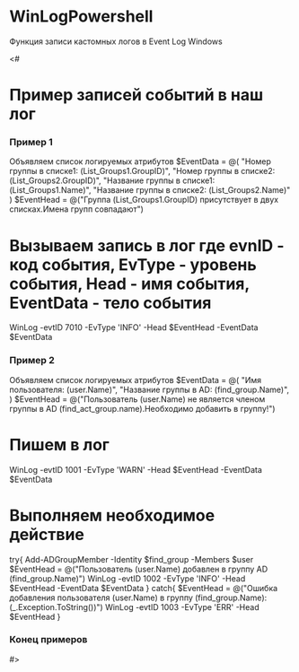 # WinLogPowershell
Функция записи кастомных логов в Event Log Windows

<#
# Пример записей событий в наш лог
### Пример 1
Объявляем список логируемых атрибутов
$EventData = @(
    "Номер группы в списке1: $($List_Groups1.GroupID)",
    "Номер группы в списке2: $($List_Groups2.GroupID)",
    "Название группы в списке1: $($List_Groups1.Name)",
    "Название группы в списке2: $($List_Groups2.Name)"
    )
$EventHead = @("Группа $($List_Groups1.GroupID) присутствует в двух списках.Имена групп совпадают")
# Вызываем запись в лог где evnID - код события, EvType - уровень события, Head - имя события, EventData - тело события
WinLog -evtID 7010 -EvType 'INFO' -Head $EventHead -EventData $EventData


### Пример 2
Объявляем список логируемых атрибутов
$EventData = @(
    "Имя пользователя: $($user.Name)",
    "Название группы в AD: $($find_group.Name)",
    )
$EventHead = @("Пользователь $($user.Name) не является членом группы в AD $($find_act_group.name).Необходимо добавить в группу!")
# Пишем в лог
WinLog -evtID 1001 -EvType 'WARN' -Head $EventHead -EventData $EventData
# Выполняем необходимое действие
try{
    Add-ADGroupMember -Identity $find_group -Members $user
    $EventHead = @("Пользователь $($user.Name) добавлен в группу AD $($find_group.Name)")
    WinLog -evtID 1002 -EvType 'INFO' -Head $EventHead -EventData $EventData
}
catch{
    $EventHead = @("Ошибка добавления пользователя $($user.Name) в группу $($find_group.Name): $($_.Exception.ToString())")
    WinLog -evtID 1003 -EvType 'ERR' -Head $EventHead
}
### Конец примеров
#>
